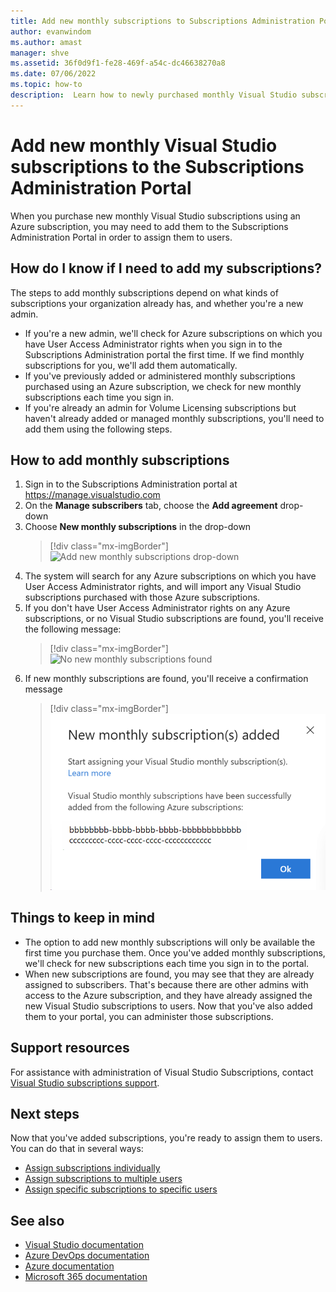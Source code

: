 ```yaml
---
title: Add new monthly subscriptions to Subscriptions Administration Portal | Microsoft Docs
author: evanwindom
ms.author: amast
manager: shve
ms.assetid: 36f0d9f1-fe28-469f-a54c-dc46638270a8
ms.date: 07/06/2022
ms.topic: how-to
description:  Learn how to newly purchased monthly Visual Studio subscriptions to the Subscriptions Administration Portal
---
```

# Add new monthly Visual Studio subscriptions to the Subscriptions Administration Portal

When you purchase new monthly Visual Studio subscriptions using an Azure subscription, you may need to add them to the Subscriptions Administration Portal in order to assign them to users.  

## How do I know if I need to add my subscriptions?

The steps to add monthly subscriptions depend on what kinds of subscriptions your organization already has, and whether you're a new admin.
+ If you're a new admin, we'll check for Azure subscriptions on which you have User Access Administrator rights when you sign in to the Subscriptions Administration portal the first time.  If we find monthly subscriptions for you, we'll add them automatically. 
+ If you've previously added or administered monthly subscriptions purchased using an Azure subscription, we check for new monthly subscriptions each time you sign in. 
+ If you're already an admin for Volume Licensing subscriptions but haven't already added or managed monthly subscriptions, you'll need to add them using the following steps.

## How to add monthly subscriptions

1. Sign in to the Subscriptions Administration portal at <https://manage.visualstudio.com>
0. On the **Manage subscribers** tab, choose the **Add agreement** drop-down 
0. Choose **New monthly subscriptions** in the drop-down
   > [!div class="mx-imgBorder"]
   > ![Add new monthly subscriptions drop-down](_img/add-monthly-subs/add-subs-drop-down.png "Screenshot of Add agreement drop-down.  New monthly subscriptions option is highlighted.")
0. The system will search for any Azure subscriptions on which you have User Access Administrator rights, and will import any Visual Studio subscriptions purchased with those Azure subscriptions.
0. If you don't have User Access Administrator rights on any Azure subscriptions, or no Visual Studio subscriptions are found, you'll receive the following message:
   > [!div class="mx-imgBorder"]
   > ![No new monthly subscriptions found](_img/add-monthly-subs/no-subs-found.png "Screenshot of Error message indicating that there are no Azure subscriptions or Visual Studio subscriptions are available to you.")
0. If new monthly subscriptions are found, you'll receive a confirmation message
   > [!div class="mx-imgBorder"]
   > ![Subscriptions added confirmation message](_img/add-monthly-subs/subs-added-confirmation.png "Screenshot of a message confirming that new monthly subscriptions have been added.")

## Things to keep in mind

+ The option to add new monthly subscriptions will only be available the first time you purchase them.  Once you've added monthly subscriptions, we'll check for new subscriptions each time you sign in to the portal. 
+ When new subscriptions are found, you may see that they are already assigned to subscribers.  That's because there are other admins with access to the Azure subscription, and they have already assigned the new Visual Studio subscriptions to users.  Now that you've also added them to your portal, you can administer those subscriptions. 

## Support resources

For assistance with administration of Visual Studio Subscriptions, contact [Visual Studio subscriptions support](https://aka.ms/vsadminhelp).

## Next steps

Now that you've added subscriptions, you're ready to assign them to users.  You can do that in several ways:
+ [Assign subscriptions individually](assign-license.md)
+ [Assign subscriptions to multiple users](assign-license-bulk.md)
+ [Assign specific subscriptions to specific users](assign-guid.md)

## See also

+ [Visual Studio documentation](/visualstudio/)
+ [Azure DevOps documentation](/azure/devops/)
+ [Azure documentation](/azure/)
+ [Microsoft 365 documentation](/microsoft-365/)